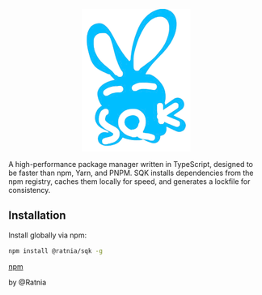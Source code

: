 <p align="center">
    <img src="assets/logo.png" >
</p>



A high-performance package manager written in TypeScript, designed to be faster than npm, Yarn, and PNPM. SQK installs dependencies from the npm registry, caches them locally for speed, and generates a lockfile for consistency.

## Installation

Install globally via npm:
```bash
npm install @ratnia/sqk -g
```

[npm](https://www.npmjs.com/package/sqk)

by @Ratnia
